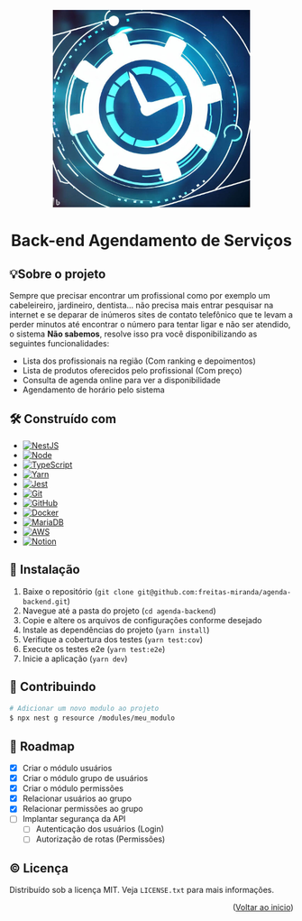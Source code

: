 

<a name="readme-top"></a>
<p align="center">
   <img src="./resource/banner.jpg" width="350px" alt="Agendamento de Serviços" />
</p>
	<h1 align="center">Back-end Agendamento de Serviços</h1>
<p align="center">
</p>

## 💡Sobre o projeto

Sempre que precisar encontrar um profissional como por exemplo um cabeleireiro, jardineiro, dentista... não precisa mais entrar pesquisar na internet e se deparar de inúmeros sites de contato telefônico que te levam a perder minutos até encontrar o número para tentar ligar e não ser atendido, o sistema <b>Não sabemos</b>, resolve isso pra você disponibilizando as seguintes funcionalidades:

- Lista dos profissionais na região (Com ranking e depoimentos)
- Lista de produtos oferecidos pelo profissional (Com preço)
- Consulta de agenda online para ver a disponibilidade
- Agendamento de horário pelo sistema


## 🛠️ Construído com
- [![NestJS][NestJS]][NestJS-url]
- [![Node][Node.js]][Node-url]
- [![TypeScript][TypeScript]][TypeScript-url]
- [![Yarn][Yarn]][Yarn-url]
- [![Jest][Jest]][Jest-url]
- [![Git][Git]][Git-url]
- [![GitHub][GitHub]][GitHub-url]
- [![Docker][Docker]][Docker-url]
- [![MariaDB][MariaDB]][MariaDB-url]
- [![AWS][AWS]][AWS-url]
- [![Notion][Notion]][Notion-url]



## 🚀 Instalação

1. Baixe o repositório (`git clone git@github.com:freitas-miranda/agenda-backend.git`)
2. Navegue até a pasta do projeto (`cd agenda-backend`)
3. Copie e altere os arquivos de configurações conforme desejado
4. Instale as dependências do projeto (`yarn install`)
5. Verifique a cobertura dos testes (`yarn test:cov`)
6. Execute os testes e2e (`yarn test:e2e`)
7. Inicie a aplicação (`yarn dev`)


## 🧩 Contribuindo

```bash
# Adicionar um novo modulo ao projeto
$ npx nest g resource /modules/meu_modulo
```

## 🔀 Roadmap

- [x] Criar o módulo usuários
- [x] Criar o módulo grupo de usuários
- [x] Criar o módulo permissões
- [x] Relacionar usuários ao grupo
- [x] Relacionar permissões ao grupo
- [ ] Implantar segurança da API
    - [ ] Autenticação dos usuários (Login)
    - [ ] Autorização de rotas (Permissões)

## © Licença
Distribuído sob a licença MIT. Veja `LICENSE.txt` para mais informações.

<p align="right">(<a href="#readme-top">Voltar ao inicio</a>)</p>

<!-- MARKDOWN LINKS & IMAGES -->
<!-- https://www.markdownguide.org/basic-syntax/#reference-style-links -->
[product-screenshot]: images/screenshot.png
[contributors-shield]: https://img.shields.io/github/contributors/freitas-miranda/login-nest.svg?style=for-the-badge
[contributors-url]: https://github.com/freitas-miranda/login-nest/graphs/contributors
[forks-shield]: https://img.shields.io/github/forks/freitas-miranda/login-nest.svg?style=for-the-badge
[forks-url]: https://github.com/freitas-miranda/login-nest/network/members
[stars-shield]: https://img.shields.io/github/stars/freitas-miranda/login-nest.svg?style=for-the-badge
[stars-url]: https://github.com/freitas-miranda/login-nest/stargazers
[issues-shield]: https://img.shields.io/github/issues/freitas-miranda/login-nest.svg?style=for-the-badge
[issues-url]: https://github.com/freitas-miranda/login-nest/issues
[license-shield]: https://img.shields.io/github/license/freitas-miranda/login-nest.svg?style=for-the-badge
[license-url]: https://github.com/freitas-miranda/login-nest/blob/master/LICENSE.txt
[linkedin-shield]: https://img.shields.io/badge/-LinkedIn-black.svg?style=for-the-badge&logo=linkedin&colorB=555
[linkedin-url]: https://linkedin.com/in/freitas-miranda
[Next.js]: https://img.shields.io/badge/next.js-000000?style=for-the-badge&logo=nextdotjs&logoColor=white
[Next-url]: https://nextjs.org/
[React.js]: https://img.shields.io/badge/React-20232A?style=for-the-badge&logo=react&logoColor=61DAFB
[React-url]: https://reactjs.org/
[React Native]:https://img.shields.io/badge/react_native-%2320232a.svg?style=for-the-badge&logo=react&logoColor=%2361DAFB
[React Native-url]:https://reactnative.dev/
[Node.js]: https://img.shields.io/badge/Node.js-339933?style=for-the-badge&logo=node.js&logoColor=white
[Node-url]: https://nodejs.org/pt-br
[Yarn]:https://img.shields.io/badge/yarn-%232C8EBB.svg?style=for-the-badge&logo=yarn&logoColor=white
[Yarn-url]:https://yarnpkg.com/
[Jest]:https://img.shields.io/badge/-jest-%23C21325?style=for-the-badge&logo=jest&logoColor=white
[Jest-url]:https://jestjs.io/pt-BR/
[Git]:https://img.shields.io/badge/git-%23F05033.svg?style=for-the-badge&logo=git&logoColor=white
[Git-url]:https://git-scm.com/
[GitHub]:https://img.shields.io/badge/github-%23121011.svg?style=for-the-badge&logo=github&logoColor=white
[GitHub-url]:https://github.com/
[GitHubActions]:https://img.shields.io/badge/github%20actions-%232671E5.svg?style=for-the-badge&logo=githubactions&logoColor=white
[GitHubActions-url]:https://github.com/features/actions
[MariaDB]:https://img.shields.io/badge/MariaDB-003545?style=for-the-badge&logo=mariadb&logoColor=white
[MariaDB-url]:https://mariadb.org/
[Fastify]:https://img.shields.io/badge/fastify-%23000000.svg?style=for-the-badge&logo=fastify&logoColor=white
[Fastify-url]:https://fastify.dev/
[NestJS]:https://img.shields.io/badge/nestjs-%23E0234E.svg?style=for-the-badge&logo=nestjs&logoColor=white
[NestJS-url]:https://nestjs.com/
[RabbitMQ]:https://img.shields.io/badge/Rabbitmq-FF6600?style=for-the-badge&logo=rabbitmq&logoColor=white
[AWS]:https://img.shields.io/badge/AWS-%23FF9900.svg?style=for-the-badge&logo=amazon-aws&logoColor=white
[AWS-url]:https://aws.amazon.com/pt/
[TypeScript]:https://img.shields.io/badge/typescript-%23007ACC.svg?style=for-the-badge&logo=typescript&logoColor=white
[TypeScript-url]:https://www.typescriptlang.org/
[Docker]:https://img.shields.io/badge/docker-%230db7ed.svg?style=for-the-badge&logo=docker&logoColor=white
[Docker-url]:https://www.docker.com/
[Notion]:https://img.shields.io/badge/Notion-%23000000.svg?style=for-the-badge&logo=notion&logoColor=white
[Notion-url]:https://www.notion.so/
